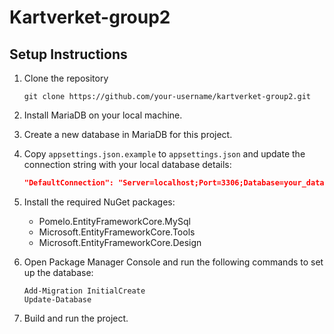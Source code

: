 # Kartverket-group2

## Setup Instructions

1. Clone the repository
   ```
   git clone https://github.com/your-username/kartverket-group2.git
   ```

2. Install MariaDB on your local machine.

3. Create a new database in MariaDB for this project.

4. Copy `appsettings.json.example` to `appsettings.json` and update the connection string with your local database details:
   ```json
   "DefaultConnection": "Server=localhost;Port=3306;Database=your_database_name;User=your_username;Password=your_password;"
   ```

5. Install the required NuGet packages:
   - Pomelo.EntityFrameworkCore.MySql
   - Microsoft.EntityFrameworkCore.Tools
   - Microsoft.EntityFrameworkCore.Design

6. Open Package Manager Console and run the following commands to set up the database:
   ```
   Add-Migration InitialCreate
   Update-Database
   ```

7. Build and run the project.
